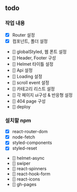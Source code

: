 ## todo

### 작업 내용

- [x] Router 설정
- [x] 컴포넌트, 폴더 설정
- [] globalStyled, 웹 폰트 설정
- [] Header, Footer 구성
- [] Helmet 타이틀 설정
- [] Api 설정
- [] Loading 설정
- [] scroll event 설정
- [] 카테고리 리스트 설정
- [] 각 페이지 ui구성 & 반응형 설정
- [] 404 page 구성
- [] deploy

### 설치할 npm

- [x] react-router-dom
- [x] node-fetch
- [x] styled-components
- [x] styled-reset
- [] helmet-async
- [] swiper
- [] react-spinners
- [] react-hook-form
- [] react-icons
- [] gh-pages
